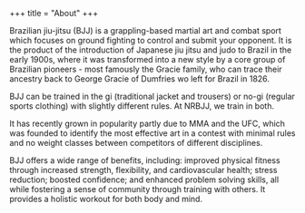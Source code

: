 +++
title = "About"
+++

Brazilian jiu-jitsu (BJJ) is a grappling-based martial art and combat sport which focuses on ground fighting to control and submit your opponent. It is the product of the introduction of Japanese jiu jitsu and judo to Brazil in the early 1900s, where it was transformed into a new style by a core group of Brazilian pioneers - most famously the Gracie family, who can trace their ancestry back to George Gracie of Dumfries wo left for Brazil in 1826.

BJJ can be trained in the gi (traditional jacket and trousers) or no-gi (regular sports clothing) with slightly different rules. At NRBJJ, we train in both.

It has recently grown in popularity partly due to MMA and the UFC, which was founded to identify the most effective art in a contest with minimal rules and no weight classes between competitors of different disciplines.

BJJ offers a wide range of benefits, including: improved physical fitness through increased strength, flexibility, and cardiovascular health; stress reduction; boosted confidence; and enhanced problem solving skills, all while fostering a sense of community through training with others. It provides a holistic workout for both body and mind.

